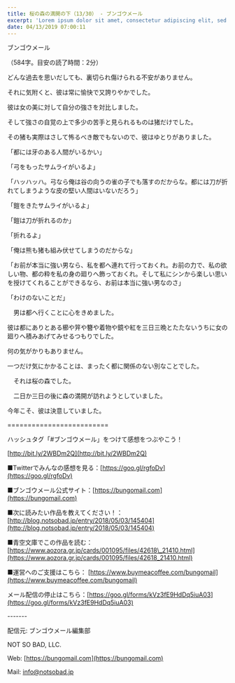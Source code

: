 ```yaml
---
title: 桜の森の満開の下（13/30） - ブンゴウメール
excerpt: 'Lorem ipsum dolor sit amet, consectetur adipiscing elit, sed do eiusmod tempor incididunt ut labore et dolore magna aliqua. Praesent elementum facilisis leo vel fringilla est ullamcorper eget. At imperdiet dui accumsan sit amet nulla facilisi morbi tempus.'
date: 04/13/2019 07:00:11
---
```


ブンゴウメール

（584字。目安の読了時間：2分）

どんな過去を思いだしても、裏切られ傷けられる不安がありません。

それに気附くと、彼は常に愉快で又誇りやかでした。

彼は女の美に対して自分の強さを対比しました。

そして強さの自覚の上で多少の苦手と見られるものは猪だけでした。

その猪も実際はさして怖るべき敵でもないので、彼はゆとりがありました。

「都には牙のある人間がいるかい」

「弓をもったサムライがいるよ」

「ハッハッハ。弓なら俺は谷の向うの雀の子でも落すのだからな。都には刀が折れてしまうような皮の堅い人間はいないだろう」

「鎧をきたサムライがいるよ」

「鎧は刀が折れるのか」

「折れるよ」

「俺は熊も猪も組み伏せてしまうのだからな」

「お前が本当に強い男なら、私を都へ連れて行っておくれ。お前の力で、私の欲しい物、都の粋を私の身の廻りへ飾っておくれ。そして私にシンから楽しい思いを授けてくれることができるなら、お前は本当に強い男なのさ」

「わけのないことだ」

　男は都へ行くことに心をきめました。

彼は都にありとある櫛や笄や簪や着物や鏡や紅を三日三晩とたたないうちに女の廻りへ積みあげてみせるつもりでした。

何の気がかりもありません。

一つだけ気にかかることは、まったく都に関係のない別なことでした。

　それは桜の森でした。

　二日か三日の後に森の満開が訪れようとしていました。

今年こそ、彼は決意していました。

\=========================

ハッシュタグ「#ブンゴウメール」をつけて感想をつぶやこう！　

[http://bit.ly/2WBDm2Q](http://bit.ly/2WBDm2Q)

■Twitterでみんなの感想を見る：[https://goo.gl/rgfoDv](https://goo.gl/rgfoDv)

■ブンゴウメール公式サイト：[https://bungomail.com](https://bungomail.com)

■次に読みたい作品を教えてください！：[http://blog.notsobad.jp/entry/2018/05/03/145404](http://blog.notsobad.jp/entry/2018/05/03/145404)

■青空文庫でこの作品を読む：[https://www.aozora.gr.jp/cards/001095/files/42618\_21410.html](https://www.aozora.gr.jp/cards/001095/files/42618_21410.html)

■運営へのご支援はこちら： [https://www.buymeacoffee.com/bungomail](https://www.buymeacoffee.com/bungomail)

メール配信の停止はこちら：[https://goo.gl/forms/kVz3fE9HdDq5iuA03](https://goo.gl/forms/kVz3fE9HdDq5iuA03)

\-------

配信元: ブンゴウメール編集部

NOT SO BAD, LLC.

Web: [https://bungomail.com](https://bungomail.com)

Mail: info@notsobad.jp